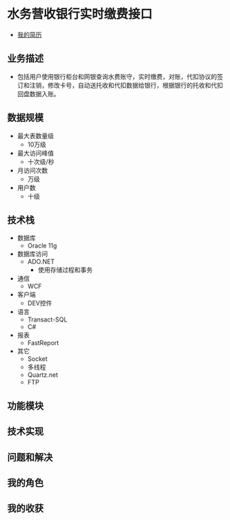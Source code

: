 # 水务营收银行实时缴费接口
+ [我的简历](../README.md)
## 业务描述
+ 包括用户使用银行柜台和网银查询水费账守，实时缴费，对账，代扣协议的签订和注销，修改卡号，自动送托收和代扣数据给银行，根据银行的托收和代扣回盘数据入账。
## 数据规模
+ 最大表数量级
    + 10万级
+ 最大访问峰值
    + 十次级/秒
+ 月访问次数
    + 万级
+ 用户数
    + 十级
## 技术栈
+ 数据库
    + Oracle 11g
+ 数据库访问
    + ADO.NET
        + 使用存储过程和事务
+ 通信
    + WCF
+ 客户端
    + DEV控件
+ 语言
    + Transact-SQL
    + C#
+ 报表
    + FastReport
+ 其它
    + Socket
    + 多线程
    + Quartz.net
    + FTP
## 功能模块
## 技术实现
## 问题和解决
## 我的角色
## 我的收获
 